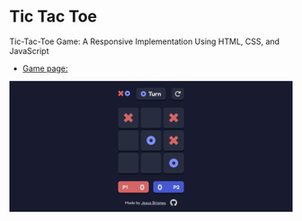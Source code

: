 # Tic Tac Toe
Tic-Tac-Toe Game: A Responsive Implementation Using HTML, CSS, and JavaScript

* [Game page: ](https://jesusbriones2.github.io/Tic-Tac-Toe/)


![Screenshot of the page.](./src/img/picture.png "Screenshot of the page.")
